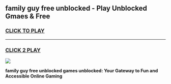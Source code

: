 
## family guy free unblocked - Play Unblocked Gmaes & Free
<h3>
<a href="https://news.freeplayer.one?title=family_guy_free_unblocked&ref=23F">CLICK TO PLAY</a></h3>
<hr>

<h3>
<a href="https://news.freeplayer.one?title=family_guy_free_unblocked&ref=23F">CLICK 2 PLAY</a>
  
</h3>

<a href="https://news.freeplayer.one?title=family_guy_free_unblocked&ref=23F/"><img src="https://clearcache.store/games.png"></a>


**family guy free unblocked games unblocked: Your Gateway to Fun and Accessible Online Gaming**
